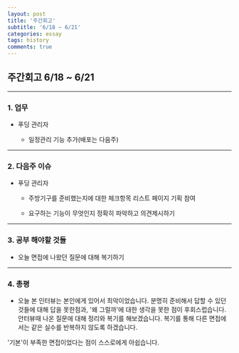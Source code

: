 ```yaml
---
layout: post
title: '주간회고'
subtitle: '6/18 ~ 6/21'
categories: essay
tags: history
comments: true
---
```


## 주간회고 6/18 ~ 6/21

---

### 1. 업무

-   푸딩 관리자

    -   일정관리 기능 추가(배포는 다음주)

---

### 2. 다음주 이슈

-   푸딩 관리자

    -   주방기구를 준비했는지에 대한 체크항목 리스트 페이지 기획 참여

    -   요구하는 기능이 무엇인지 정확히 파악하고 의견제시하기

---

### 3. 공부 해야할 것들

-   오늘 면접에 나왔던 질문에 대해 복기하기

---

### 4. 총평

-   오늘 본 인터뷰는 본인에게 있어서 최악이었습니다. 분명히 준비해서 답할 수 있던 것들에 대해 답을 못한점과, '왜 그럴까'에 대한 생각을 못한 점이 후회스럽습니다.
안터뷰때 나온 질문에 대해 정리와 복기를 해보겠습니다. 복기를 통해 다른 면접에서는 같은 실수를 반복하지 않도록 하겠습니다.

'기본'이 부족한 면접이었다는 점이 스스로에게 아쉽습니다.

